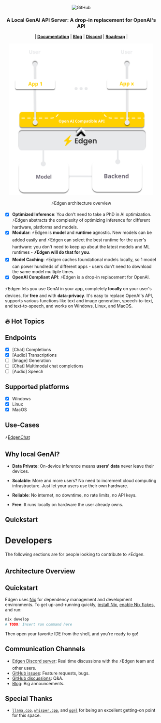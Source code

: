 <p align="center">
    <picture>
        <source media="(prefers-color-scheme: dark)" srcset="./docs/assets/edgen_light.svg>
        <source media="(prefers-color-scheme: light)" srcset="./docs/assets/edgen_dark.svg>
        <img alt="Edgen Local API Server" src="./docs/assets/edgen_dark.svg" width="352" height="59" style="max-width: 100%;">
    </picture>
    <br/>
    <br/>
</p>

<p align="center">
    <img alt="GitHub" src="https://img.shields.io/github/license/binedge/edgen">
    <!-- TODO: uncomment to show discord -->
    <!-- <img alt="Discord" src="https://img.shields.io/discord/1163068604074426408?logo=discord&label=Discord&link=https%3A%2F%2Fdiscord.gg%2FMMUcgBtV"> -->
</p>

<h3 align="center">
    A Local GenAI API Server: A drop-in replacement for OpenAI's API
</h3>

<p align="center">
    |
    <!-- TODO: add proper links -->
    <a href="https://binedge.ai"><b>Documentation</b></a> |
    <a href="https://binedge.ai"><b>Blog</b></a> |
    <a href="https://discord.gg/MMUcgBtV"><b>Discord</b></a> |
    <a href="https://github.com/orgs/binedge/projects/1/views/1"><b>Roadmap</b></a> |
</p>

<div align="center">
    <img src="docs/docs/assets/edgen_architecture_overview.svg" alt="⚡Edgen architecture overview" height="500">
    <p align="center">⚡Edgen architecture overview</p>
</div>

- [x] **Optimized Inference**: You don't need to take a PhD in AI optimization. ⚡Edgen abstracts the complexity of optimizing inference for different hardware, platforms and models.
- [x] **Modular**: ⚡Edgen is **model** and **runtime** agnostic. New models can be added easily and ⚡Edgen can select the best runtime for the user's hardware: you don't need to keep up about the latest models and ML runtimes - **⚡Edgen will do that for you**.
- [x] **Model Caching**: ⚡Edgen caches foundational models locally, so 1 model can power hundreds of different apps - users don't need to download the same model multiple times.
- [x] **OpenAI Compliant API**: ⚡Edgen is a drop-in replacement for OpenAI.

⚡Edgen lets you use GenAI in your app, completely **locally** on your user's devices, for **free** and with **data-privacy**. It's easy to replace OpenAI's API, supports various functions like text and image generation, speech-to-text, and text-to-speech, and works on Windows, Linux, and MacOS.

## 🔥 Hot Topics

## Endpoints

- [x] \[Chat\] Completions
- [x] \[Audio\] Transcriptions
- [ ] \[Image\] Generation
- [ ] \[Chat\] Multimodal chat completions
- [ ] \[Audio\] Speech

## Supported platforms

- [x] Windows
- [x] Linux
- [x] MacOS

## Use-Cases

⚡[EdgenChat](https://chat.edgen.co)

<!-- TODO: add Edgen-Desk demo -->
<!-- <figure>
    <img src="image_path_or_URL" alt="Alt Text">
    <figcaption>Edgen-Desk, an app made with Edgen</figcaption>
</figure> -->

## Why local GenAI?

- **Data Private**: On-device inference means **users' data** never leave their devices.

- **Scalable**: More and more users? No need to increment cloud computing infrastructure. Just let your users use their own hardware.

- **Reliable**: No internet, no downtime, no rate limits, no API keys.

- **Free**: It runs locally on hardware the user already owns.

## Quickstart

# Developers

The following sections are for people looking to contribute to ⚡Edgen.

## Architecture Overview

## Quickstart

Edgen uses [Nix](https://nixos.org/) for dependency management and development environments.
To get up-and-running quickly, [install Nix](https://nixos.org/download.html),
[enable Nix flakes](https://nixos.wiki/wiki/Flakes), and run:

```bash
nix develop
# TODO: Insert run command here
```

Then open your favorite IDE from the shell, and you're ready to go!

## Communication Channels

- [Edgen Discord server](https://discord.gg/MMUcgBtV): Real time discussions with the ⚡Edgen team and other users.
- [GitHub issues](https://github.com/binedge/edgen/issues): Feature requests, bugs.
- [GitHub discussions](https://github.com/binedge/edgen/discussions/): Q&A.
- [Blog](https://binedge.ai): Big announcements.

## Special Thanks

- [`llama.cpp`](https://github.com/ggerganov/llama.cpp/tree/master),
  [`whisper.cpp`](https://github.com/ggerganov/whisper.cpp), and [`ggml`](https://github.com/ggerganov/ggml) for being
  an excellent getting-on point for this space.
